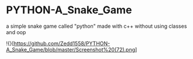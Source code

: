 # PYTHON-A_Snake_Game
a simple snake game called "python" made with c++ without using classes and oop

!{}[https://github.com/Zedd1558/PYTHON-A_Snake_Game/blob/master/Screenshot%20(72).png]
